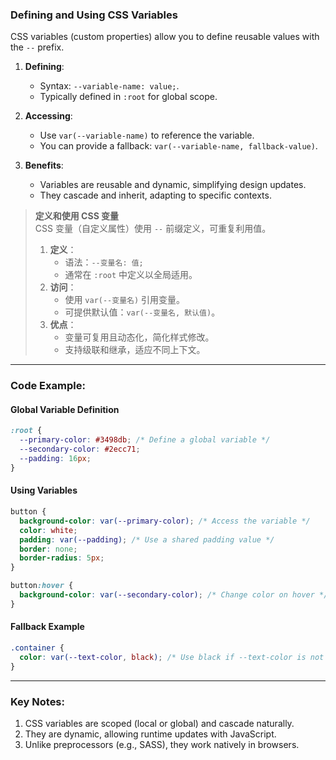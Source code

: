 ### Defining and Using CSS Variables  

CSS variables (custom properties) allow you to define reusable values with the `--` prefix.  

1. **Defining**:  
   - Syntax: `--variable-name: value;`.  
   - Typically defined in `:root` for global scope.  

2. **Accessing**:  
   - Use `var(--variable-name)` to reference the variable.  
   - You can provide a fallback: `var(--variable-name, fallback-value)`.  

3. **Benefits**:  
   - Variables are reusable and dynamic, simplifying design updates.  
   - They cascade and inherit, adapting to specific contexts.  

> **定义和使用 CSS 变量**  
> CSS 变量（自定义属性）使用 `--` 前缀定义，可重复利用值。  
> 1. **定义**：  
>    - 语法：`--变量名: 值;`  
>    - 通常在 `:root` 中定义以全局适用。  
> 2. **访问**：  
>    - 使用 `var(--变量名)` 引用变量。  
>    - 可提供默认值：`var(--变量名, 默认值)`。  
> 3. **优点**：  
>    - 变量可复用且动态化，简化样式修改。  
>    - 支持级联和继承，适应不同上下文。  

---

### Code Example:

#### **Global Variable Definition**
```css
:root {
  --primary-color: #3498db; /* Define a global variable */
  --secondary-color: #2ecc71;
  --padding: 16px;
}
```

#### **Using Variables**
```css
button {
  background-color: var(--primary-color); /* Access the variable */
  color: white;
  padding: var(--padding); /* Use a shared padding value */
  border: none;
  border-radius: 5px;
}

button:hover {
  background-color: var(--secondary-color); /* Change color on hover */
}
```

#### **Fallback Example**
```css
.container {
  color: var(--text-color, black); /* Use black if --text-color is not defined */
}
```

---

### Key Notes:  
1. CSS variables are scoped (local or global) and cascade naturally.  
2. They are dynamic, allowing runtime updates with JavaScript.  
3. Unlike preprocessors (e.g., SASS), they work natively in browsers.